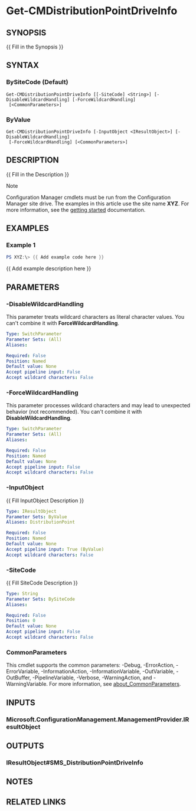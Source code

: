 ﻿---
external help file: AdminUI.PS.HS.dll-Help.xml
Module Name: ConfigurationManager
online version:
schema: 2.0.0
---

# Get-CMDistributionPointDriveInfo

## SYNOPSIS
{{ Fill in the Synopsis }}

## SYNTAX

### BySiteCode (Default)
```
Get-CMDistributionPointDriveInfo [[-SiteCode] <String>] [-DisableWildcardHandling] [-ForceWildcardHandling]
 [<CommonParameters>]
```

### ByValue
```
Get-CMDistributionPointDriveInfo [-InputObject <IResultObject>] [-DisableWildcardHandling]
 [-ForceWildcardHandling] [<CommonParameters>]
```

## DESCRIPTION
{{ Fill in the Description }}

> [!NOTE]
> Configuration Manager cmdlets must be run from the Configuration Manager site drive.
> The examples in this article use the site name **XYZ**. For more information, see the
> [getting started](/powershell/sccm/overview) documentation.

## EXAMPLES

### Example 1
```powershell
PS XYZ:\> {{ Add example code here }}
```

{{ Add example description here }}

## PARAMETERS

### -DisableWildcardHandling
This parameter treats wildcard characters as literal character values. You can't combine it with **ForceWildcardHandling**.

```yaml
Type: SwitchParameter
Parameter Sets: (All)
Aliases:

Required: False
Position: Named
Default value: None
Accept pipeline input: False
Accept wildcard characters: False
```

### -ForceWildcardHandling
This parameter processes wildcard characters and may lead to unexpected behavior (not recommended). You can't combine it with **DisableWildcardHandling**.

```yaml
Type: SwitchParameter
Parameter Sets: (All)
Aliases:

Required: False
Position: Named
Default value: None
Accept pipeline input: False
Accept wildcard characters: False
```

### -InputObject
{{ Fill InputObject Description }}

```yaml
Type: IResultObject
Parameter Sets: ByValue
Aliases: DistributionPoint

Required: False
Position: Named
Default value: None
Accept pipeline input: True (ByValue)
Accept wildcard characters: False
```

### -SiteCode
{{ Fill SiteCode Description }}

```yaml
Type: String
Parameter Sets: BySiteCode
Aliases:

Required: False
Position: 0
Default value: None
Accept pipeline input: False
Accept wildcard characters: False
```

### CommonParameters
This cmdlet supports the common parameters: -Debug, -ErrorAction, -ErrorVariable, -InformationAction, -InformationVariable, -OutVariable, -OutBuffer, -PipelineVariable, -Verbose, -WarningAction, and -WarningVariable. For more information, see [about_CommonParameters](http://go.microsoft.com/fwlink/?LinkID=113216).

## INPUTS

### Microsoft.ConfigurationManagement.ManagementProvider.IResultObject

## OUTPUTS

### IResultObject#SMS_DistributionPointDriveInfo

## NOTES

## RELATED LINKS
